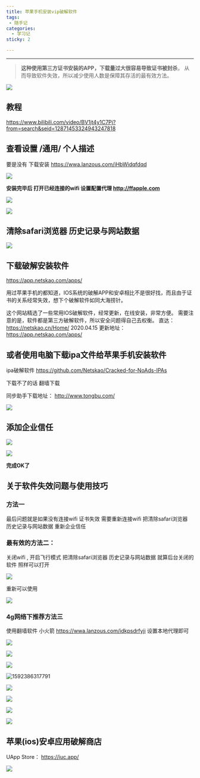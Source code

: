 ```yaml
---
title: 苹果手机安装vip破解软件
tags:
 - 随手记
categories:
  - 学习记
sticky: 2

---
```


---

> **这种使用第三方证书安装的APP，下载量过大很容易导致证书被封杀**，
> 从而导致软件失效，所以减少使用人数是保障其存活的最有效方法。

<!-- more -->



![](https://i.loli.net/2020/06/16/FdVkCzRt7rPl69o.png)

## 教程   

https://www.bilibili.com/video/BV1jt4y1C7Pj?from=search&seid=12871453324943247818

## **查看设置 /通用/ 个人描述**   

要是没有    下载安装  https://wwa.lanzous.com/iHbWidqfdqd

![](https://i.loli.net/2020/06/16/Tnozc86MWDFgUxp.png)



**安装完毕后  打开已经连接的wifi 设置配置代理  http://ffapple.com**

![](https://i.loli.net/2020/06/16/qpEVkAj8bg39cP5.png)

![](https://i.loli.net/2020/06/16/OU1fJ9F6W3RqVQx.png)

## **清除safari浏览器 历史记录与网站数据**

![](https://i.loli.net/2020/06/16/JewumpXQvI8dPCx.png)



## 下载破解安装软件   

 https://app.netskao.com/apps/

用过苹果手机的都知道，IOS系统的破解APP和安卓相比不是很好找，而且由于证书的关系经常失效，想下个破解软件如同大海捞针。

这个网站精选了一些常用IOS破解软件，经常更新，在线安装，非常方便。
需要注意的是，软件都是第三方破解软件，所以安全问题得自己去权衡。
直达：https://netskao.cn/Home/
2020.04.15 更新地址：https://app.netskao.com/apps/



## 或者使用电脑下载ipa文件给苹果手机安装软件

ipa破解软件  https://github.com/Netskao/Cracked-for-NoAds-IPAs   

下载不了的话  翻墙下载

同步助手下载地址： http://www.tongbu.com/

![](https://i.loli.net/2020/06/16/Bb1Hmg2EQUeCP5v.png)



## 添加企业信任

![](https://i.loli.net/2020/06/16/ge4BHXuzcG7o81n.png)

![](https://i.loli.net/2020/06/16/g4OQSKbj62qTnFA.png)

**完成OK了**

## 关于软件失效问题与使用技巧

### 方法一

最后问题就是如果没有连接wifi  证书失效  需要重新连接wifi  把清除safari浏览器 历史记录与网站数据   重新企业信任  

###  最有效的方法二：

关闭wifi   , 开启飞行模式   把清除safari浏览器 历史记录与网站数据   就算后台关闭的软件  照样可以打开

![](https://i.loli.net/2020/06/16/25ztDJckYjPI7TO.png)

重新可以使用 

![](https://i.loli.net/2020/06/16/FczJULXAfHGrNmZ.png)



### 4g网络下推荐方法三

使用翻墙软件 小火箭   https://wwa.lanzous.com/idkpsdrfyji    设置本地代理即可

![](https://i.loli.net/2020/06/17/7pVWzde6TPNKSuQ.png)

![](https://i.loli.net/2020/06/17/2BC9VKJv4MtUEp1.png)

![](https://i.loli.net/2020/06/17/gNbuaUD1mVLZ7w5.png)

![1592386317791](C:\Users\yeshen\AppData\Roaming\Typora\typora-user-images\1592386317791.png)

![](https://i.loli.net/2020/06/17/3V5SrId6xaP9GMp.png)

![](https://i.loli.net/2020/06/17/4j1dA9PH7Ws5m3M.png)

![](https://i.loli.net/2020/06/17/Va58cmlZYje1SLq.png)

![](https://i.loli.net/2020/06/17/Bs8XgrSmPMbiJDz.png)



## 苹果(ios)安卓应用破解商店

UApp Store： https://iuc.app/

![](https://i.loli.net/2020/06/17/CFbvsRm1lBSU9H6.png)

